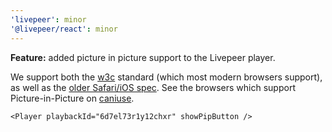 ```yaml
---
'livepeer': minor
'@livepeer/react': minor
---
```


**Feature:** added picture in picture support to the Livepeer player.

We support both the [w3c](https://w3c.github.io/picture-in-picture/) standard (which most modern browsers support), as well as the [older Safari/iOS
spec](https://developer.apple.com/documentation/webkitjs/adding_picture_in_picture_to_your_safari_media_controls).
See the browsers which support Picture-in-Picture on
[caniuse](https://caniuse.com/picture-in-picture).

```tsx
<Player playbackId="6d7el73r1y12chxr" showPipButton />
```
